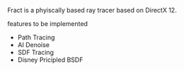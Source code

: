 Fract is a phyiscally based ray tracer based on DirectX 12.

features to be implemented

- Path Tracing
- AI Denoise
- SDF Tracing
- Disney Pricipled BSDF

